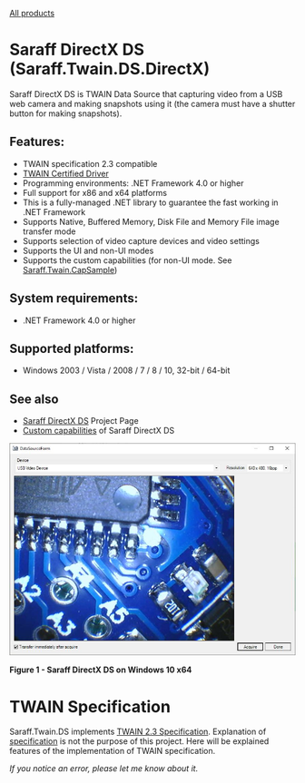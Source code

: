 [All products](../)
# Saraff DirectX DS (Saraff.Twain.DS.DirectX)
Saraff DirectX DS is TWAIN Data Source that capturing video from a USB web camera and making snapshots using it 
(the camera must have a shutter button for making snapshots). 
## Features:
* TWAIN specification 2.3 compatible
* [TWAIN Certified Driver](https://resource.twain.org/twain-certified-drivers/entry/1649/)
* Programming environments: .NET Framework 4.0 or higher
* Full support for x86 and x64 platforms
* This is a fully-managed .NET library to guarantee the fast working in .NET Framework
* Supports Native, Buffered Memory, Disk File and Memory File image transfer mode
* Supports selection of video capture devices and video settings
* Supports the UI and non-UI modes
* Supports the custom capabilities (for non-UI mode. See [Saraff.Twain.CapSample](https://github.com/saraff-9EB1047A4BEB4cef8506B29BA325BD5A/Saraff.Twain.DS.DirectX/tree/master/Saraff.Twain.CapSample))
## System requirements:
* .NET Framework 4.0 or higher
## Supported platforms:
* Windows 2003 / Vista / 2008 / 7 / 8 / 10, 32-bit / 64-bit
## See also
* [Saraff DirectX DS](https://github.com/saraff-9EB1047A4BEB4cef8506B29BA325BD5A/Saraff.Twain.DS.DirectX) Project Page
* [Custom capabilities](./capsample.md) of Saraff DirectX DS

![](./content/wnd1.jpg)

**Figure 1 - Saraff DirectX DS on Windows 10 x64**

# TWAIN Specification 
Saraff.Twain.DS implements [TWAIN 2.3 Specification](http://twain.org/specification). Explanation of [specification](http://twain.org/specification) is not the purpose of this project. Here will be explained features of the implementation of TWAIN specification.


_If you notice an error, please let me know about it._
